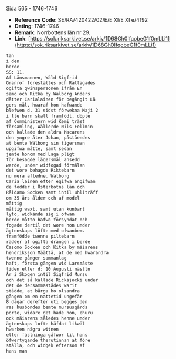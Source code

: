 Sida 565 - 1746-1746

- **Reference Code**: SE/RA/420422/02/E/E XI/E XI e/4192
- **Dating**: 1746-1746
- **Remark**: Norrbottens län nr 29.
- **Link**: [https://sok.riksarkivet.se/arkiv/1D68Gh0IfqobeG1f0mLLi1](https://sok.riksarkivet.se/arkiv/1D68Gh0IfqobeG1f0mLLi1)

```txt linenums="1"
tan
i den
berde
SS: 11.
Af Länsmannen, Wäld Sigfrid
Granrof förestältes och Rättagades
ogifta qwinspersonen ifrån En
samo och Ritka by Walborg Anders
dåtter Carialainen för begångit Lå
gers mål, hwaraf hon hafwande
blefwen d. 31 sidst förwekna Maji 2
i lte barn skall framfödt, döpte
af Comministern wid Kemi träst
församling, Wällerde Nils Fellmin
och kallade den aldra Macarens
den yngre åter Johan, påståendes
at bemte Wälborg sin tigersman
upgifwa måtte, samt sedan
jemte honom med Laga pligt
för besagde lägersmål ansedd
warde, under widfogad förmälan
det wore behagde Riktebarn
nu mera afledne. Wälborg
Caria lainen efter egifwa angifwan
de födder i Österbotns län och
Råldamo Socken samt intil uhliträff
om 35 års ålder och af model
måttig
måttig waxt, samt utan kunbart
lyto, widkände sig i ofwan
berde måtto hafwa försyndat och
fogade dertil det wore hon under
ägtenskaps löfte med ofwanbem.
framfödde twenne piltebarn
rädder af ogifta drängen i berde
Casomo Socken och Kitka by mäiarens
hendriksson Määttä, at de med hwarandra
twenne gånger sammanlag
haft, första gången wid Larsmåste
tiden eller d: 10 Augusti nästln
År i Skogen intil Sigfrid Mursu
och det så kallade Rickajocki under
det de dersammastädes warit
städde, at bärga ho olsandra
gången om en nattetid ungefär
8 dagar derefter uti begges den
ras husbondes bemte mursusgårds
porte, widare det hade hon, ehuru
ock mäiarens således henne under
ägtenskaps lofte häfdat likwäl
hwarken några witnen
eller fästninga gåfwor til hans
öfwertygande therutinnan at före
ställa, och widgek eftersom af
hans man
```
